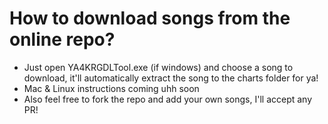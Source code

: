 # How to download songs from the online repo?

* Just open YA4KRGDLTool.exe (if windows) and choose a song to download, it'll automatically extract the song to the charts folder for ya!
* Mac & Linux instructions coming uhh soon
* Also feel free to fork the repo and add your own songs, I'll accept any PR!